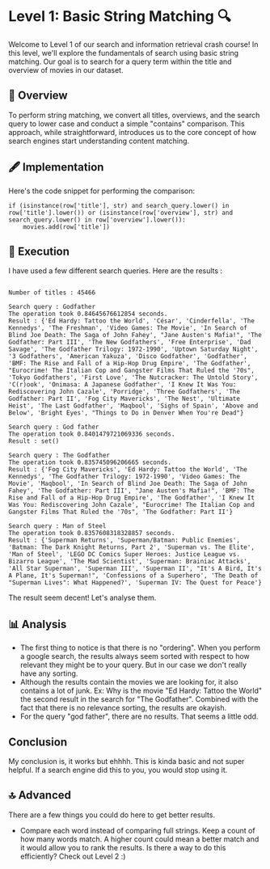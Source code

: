 # Level 1: Basic String Matching 🔍

Welcome to Level 1 of our search and information retrieval crash course! In this level, we'll explore the fundamentals of search using basic string matching. Our goal is to search for a query term within the title and overview of movies in our dataset.

## 📘 Overview

To perform string matching, we convert all titles, overviews, and the search query to lower case and conduct a simple "contains" comparison. This approach, while straightforward, introduces us to the core concept of how search engines start understanding content matching.

## 🖋️ Implementation

Here's the code snippet for performing the comparison:

```
if (isinstance(row['title'], str) and search_query.lower() in row['title'].lower()) or (isinstance(row['overview'], str) and search_query.lower() in row['overview'].lower()):
    movies.add(row['title'])
```

## 🚀 Execution

I have used a few different search queries. Here are the results : 

```

Number of titles : 45466

Search query : Godfather
The operation took 0.84645676612854 seconds.
Result : {'Ed Hardy: Tattoo the World', 'César', 'Cinderfella', 'The Kennedys', 'The Freshman', 'Video Games: The Movie', 'In Search of Blind Joe Death: The Saga of John Fahey', "Jane Austen's Mafia!", 'The Godfather: Part III', 'The New Godfathers', 'Free Enterprise', 'Dad Savage', 'The Godfather Trilogy: 1972-1990', 'Uptown Saturday Night', '3 Godfathers', 'American Yakuza', 'Disco Godfather', 'Godfather', 'BMF: The Rise and Fall of a Hip-Hop Drug Empire', 'The Godfather', "Eurocrime! The Italian Cop and Gangster Films That Ruled the '70s", 'Tokyo Godfathers', 'First Love', 'The Nutcracker: The Untold Story', 'C(r)ook', 'Onimasa: A Japanese Godfather', 'I Knew It Was You: Rediscovering John Cazale', 'Porridge', 'Three Godfathers', 'The Godfather: Part II', 'Fog City Mavericks', 'The Nest', 'Ultimate Heist', 'The Last Godfather', 'Maqbool', 'Sighs of Spain', 'Above and Below', 'Bright Eyes', "Things to Do in Denver When You're Dead"}

Search query : God father
The operation took 0.8401479721069336 seconds.
Result : set()

Search query : The Godfather
The operation took 0.835745096206665 seconds.
Result : {'Fog City Mavericks', 'Ed Hardy: Tattoo the World', 'The Kennedys', 'The Godfather Trilogy: 1972-1990', 'Video Games: The Movie', 'Maqbool', 'In Search of Blind Joe Death: The Saga of John Fahey', 'The Godfather: Part III', "Jane Austen's Mafia!", 'BMF: The Rise and Fall of a Hip-Hop Drug Empire', 'The Godfather', 'I Knew It Was You: Rediscovering John Cazale', "Eurocrime! The Italian Cop and Gangster Films That Ruled the '70s", 'The Godfather: Part II'}

Search query : Man of Steel
The operation took 0.8357608318328857 seconds.
Result : {'Superman Returns', 'Superman/Batman: Public Enemies', 'Batman: The Dark Knight Returns, Part 2', 'Superman vs. The Elite', 'Man of Steel', 'LEGO DC Comics Super Heroes: Justice League vs. Bizarro League', 'The Mad Scientist', 'Superman: Brainiac Attacks', 'All Star Superman', 'Superman III', 'Superman II', "It's A Bird, It's A Plane, It's Superman!", 'Confessions of a Superhero', 'The Death of "Superman Lives": What Happened?', 'Superman IV: The Quest for Peace'}
```

The result seem decent! Let's analyse them.

## 📊 Analysis

- The first thing to notice is that there is no "ordering". When you perform a google search, the results always seem sorted with respect to how relevant they might be to your query. But in our case we don't really have any sorting.
- Although the results contain the movies we are looking for, it also contains a lot of junk. Ex: Why is the movie "Ed Hardy: Tattoo the World" the second result in the search for "The Godfather". Combined with the fact that there is no relevance sorting, the results are okayish.
- For the query "god father", there are no results. That seems a little odd.

## Conclusion

My conclusion is, it works but ehhhh. This is kinda basic and not super helpful. If a search engine did this to you, you would stop using it.

## 🔝 Advanced

There are a few things you could do here to get better results.

- Compare each word instead of comparing full strings. Keep a count of how many words match. A higher count could mean a better match and it would allow you to rank the results. Is there a way to do this efficiently? Check out Level 2 :)


